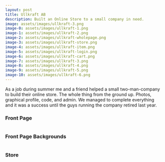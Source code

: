 ```yaml
---
layout: post
title: Ullkraft AB
description: Built an Online Store to a small company in need.
image: assets/images/ullkraft-3.png
image-0: assets/images/ullkraft-1.png
image-1: assets/images/ullkraft-2.png
image-2: assets/images/ullkraft-wholepage.png
image-3: assets/images/ullkraft-store.png
image-4: assets/images/ullkraft-item.png
image-5: assets/images/ullkraft-login.png
image-6: assets/images/ullkraft-cart.png
image-7: assets/images/ullkraft-3.png
image-8: assets/images/ullkraft-4.png
image-9: assets/images/ullkraft-5.png
image-10: assets/images/ullkraft-6.png
---
```


As a job during summer me and a friend helped a small two-man-company to build their online store. The whole thing from the ground up. Photos, graphical profile, code, and admin. We managed to complete everything and it was a success until the guys running the company retired last year.

<h3>Front Page</h3>
<span class="image main"><img src="{{ site.baseurl }}/{{ page.image-2 }}" alt="" /></span>
<h3>Front Page Backgrounds</h3>
<div class="box alt">
	<div class="row 50% uniform">
		<div class="4u"><span class="image fit"><img src="{{ site.baseurl }}/{{ page.image-0 }}" alt="" /></span></div>
		<div class="4u"><span class="image fit"><img src="{{ site.baseurl }}/{{ page.image-1 }}" alt="" /></span></div>
		<div class="4u$"><span class="image fit"><img src="{{ site.baseurl }}/{{ page.image-7 }}" alt="" /></span></div>
		<!-- Break -->
		<div class="4u"><span class="image fit"><img src="{{ site.baseurl }}/{{ page.image-8 }}" alt="" /></span></div>
		<div class="4u"><span class="image fit"><img src="{{ site.baseurl }}/{{ page.image-9 }}" alt="" /></span></div>
		<div class="4u$"><span class="image fit"><img src="{{ site.baseurl }}/{{ page.image-10 }}" alt="" /></span></div>
		<!-- Break -->
	</div>
</div>

<h3>Store</h3>
<div class="box alt">
	<div class="row 50% uniform">
		<div class="6u"><span class="image fit"><img src="{{ site.baseurl }}/{{ page.image-5 }}" alt="" /></span></div>
		<div class="6u"><span class="image fit"><img src="{{ site.baseurl }}/{{ page.image-3 }}" alt="" /></span></div>
		<!-- Break -->
		<div class="6u"><span class="image fit"><img src="{{ site.baseurl }}/{{ page.image-4 }}" alt="" /></span></div>
		<div class="6u"><span class="image fit"><img src="{{ site.baseurl }}/{{ page.image-6 }}" alt="" /></span></div>
		<!-- Break -->
	</div>
</div>